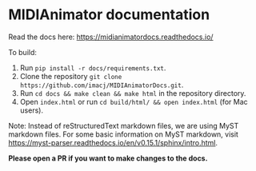 # MIDIAnimator documentation

Read the docs here: https://midianimatordocs.readthedocs.io/

To build:

1. Run `pip install -r docs/requirements.txt`.
2. Clone the repository `git clone https://github.com/imacj/MIDIAnimatorDocs.git`.
3. Run `cd docs && make clean && make html` in the repository directory.
4. Open `index.html` or run `cd build/html/ && open index.html` (for Mac users).

Note: Instead of reStructuredText markdown files, we are using MyST markdown files. For some basic information on MyST markdown, visit https://myst-parser.readthedocs.io/en/v0.15.1/sphinx/intro.html.

**Please open a PR if you want to make changes to the docs.**

<!--

Useful commands:

for building (in docs dir)
make clean && make html

for opening built html and going back to docs dir
cd build/html/ && open index.html && cd ../../

-->
